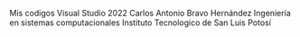Mis codigos Visual Studio 2022
Carlos Antonio Bravo Hernández
Ingeniería en sistemas computacionales
Instituto Tecnologico de San Luis Potosí
